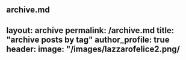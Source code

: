 archive.md
---
layout: archive
permalink: /archive.md
title: "archive posts by tag"
author_profile: true
header: 
 image: "/images/lazzarofelice2.png/
---
